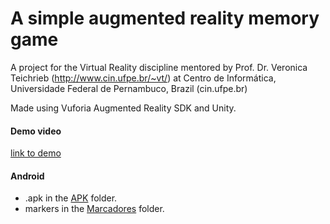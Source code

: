 # A simple augmented reality memory game


A project for the Virtual Reality discipline mentored by Prof. Dr. Veronica Teichrieb (http://www.cin.ufpe.br/~vt/) at Centro de Informática, Universidade Federal de Pernambuco, Brazil (cin.ufpe.br)

Made using Vuforia Augmented Reality SDK and Unity. 

#### Demo video
[link to demo][video]

#### Android
 - .apk in the [APK][apk] folder.
 - markers in the  [Marcadores][marcadores] folder.

[marcadores]:<https://github.com/las33/memory_game/tree/master/Marcadores>
[apk]:<https://github.com/las33/memory_game/tree/master/APK>
[video]:<https://drive.google.com/file/d/0B9Vbkxj3MCa_amZXeEpZMGYzRUk/view?usp=sharing>

